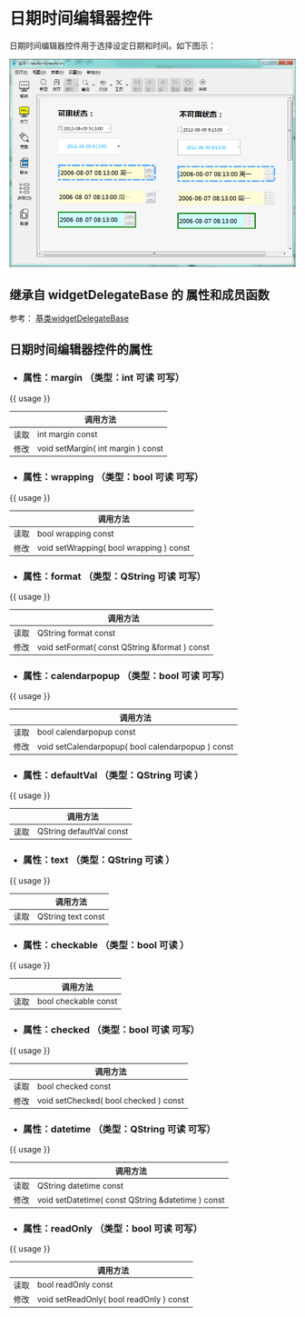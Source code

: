 # 日期时间编辑器控件

日期时间编辑器控件用于选择设定日期和时间。如下图示：

![example](2-16-01.png)

## 继承自 widgetDelegateBase 的 属性和成员函数

参考： [基类widgetDelegateBase](2-2-base)

## 日期时间编辑器控件的属性

- ### 属性：margin （类型：int 可读 可写）

{{ usage }}

| |调用方法|
| - | - |
|读取|int margin const|
|修改|void setMargin( int margin ) const|


- ### 属性：wrapping （类型：bool 可读 可写）

{{ usage }}

| |调用方法|
| - | - |
|读取|bool wrapping const|
|修改|void setWrapping( bool wrapping ) const|


- ### 属性：format （类型：QString 可读 可写）

{{ usage }}

| |调用方法|
| - | - |
|读取|QString format const|
|修改|void setFormat( const QString &format ) const|


- ### 属性：calendarpopup （类型：bool 可读 可写）

{{ usage }}

| |调用方法|
| - | - |
|读取|bool calendarpopup const|
|修改|void setCalendarpopup( bool calendarpopup ) const|


- ### 属性：defaultVal （类型：QString 可读 ）

{{ usage }}

| |调用方法|
| - | - |
|读取|QString defaultVal const|



- ### 属性：text （类型：QString 可读 ）

{{ usage }}

| |调用方法|
| - | - |
|读取|QString text const|



- ### 属性：checkable （类型：bool 可读 ）

{{ usage }}

| |调用方法|
| - | - |
|读取|bool checkable const|



- ### 属性：checked （类型：bool 可读 可写）

{{ usage }}

| |调用方法|
| - | - |
|读取|bool checked const|
|修改|void setChecked( bool checked ) const|


- ### 属性：datetime （类型：QString 可读 可写）

{{ usage }}

| |调用方法|
| - | - |
|读取|QString datetime const|
|修改|void setDatetime( const QString &datetime ) const|


- ### 属性：readOnly （类型：bool 可读 可写）

{{ usage }}

| |调用方法|
| - | - |
|读取|bool readOnly const|
|修改|void setReadOnly( bool readOnly ) const|


